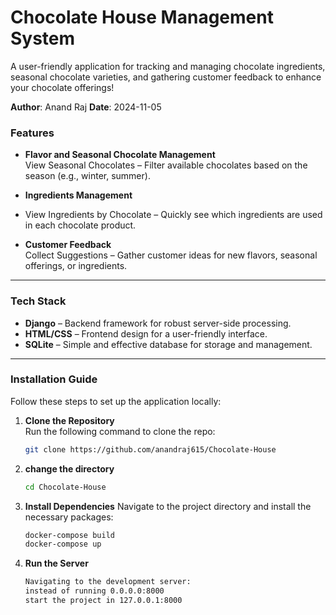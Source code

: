 # Chocolate House Management System

A user-friendly application for tracking and managing chocolate ingredients, seasonal chocolate varieties, and gathering customer feedback to enhance your chocolate offerings!

**Author**: Anand Raj
**Date**: 2024-11-05

###  Features

- **Flavor and Seasonal Chocolate Management**  
  View Seasonal Chocolates – Filter available chocolates based on the season (e.g., winter, summer).
- **Ingredients Management**
- 
  View Ingredients by Chocolate – Quickly see which ingredients are used in each chocolate product.

- **Customer Feedback**  
  Collect Suggestions – Gather customer ideas for new flavors, seasonal offerings, or ingredients.

---

###  Tech Stack
- **Django** – Backend framework for robust server-side processing.
- **HTML/CSS** – Frontend design for a user-friendly interface.
- **SQLite** – Simple and effective database for storage and management.

---

### Installation Guide
Follow these steps to set up the application locally:

1. **Clone the Repository**  
   Run the following command to clone the repo:
   ```bash
   git clone https://github.com/anandraj615/Chocolate-House

2. **change the directory**
    ```bash
    cd Chocolate-House
4. **Install Dependencies**
    Navigate to the project directory and install the necessary packages:
    ```bash
    docker-compose build
    docker-compose up
5. **Run the Server**
   ```bash
   Navigating to the development server:
   instead of running 0.0.0.0:8000
   start the project in 127.0.0.1:8000



